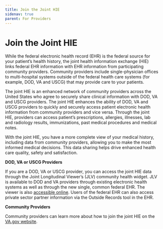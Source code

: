 ```yaml
---
title: Join the Joint HIE
sidenav: true
parent: For Providers
---
```

# Join the Joint HIE

While the federal electronic health record (EHR) is the federal source for your patient’s health history, the joint health information exchange (HIE) links federal EHR information with EHR information from participating community providers. Community providers include single-physician offices to multi-hospital systems outside of the federal health care systems (for example, DOD, VA and USCG) that may provide care to your patients.

The joint HIE is an enhanced network of community providers across the United States who agree to securely share clinical information with DOD, VA and USCG providers. The joint HIE enhances the ability of DOD, VA and USCG providers to quickly and securely access patient electronic health information from community providers and vice versa. Through the joint HIE, providers can access patient’s prescriptions, allergies, illnesses, lab and radiology results, immunizations, past medical procedures and medical notes.

With the joint HIE, you have a more complete view of your medical history, including data from community providers, allowing you to make the most informed medical decisions. This data sharing helps drive enhanced health care quality, safety and satisfaction.

**DOD, VA or USCG Providers**

If you are a DOD, VA or USCG provider, you can access the joint HIE data through the Joint Longitudinal Viewer’s (JLV) community health widget. JLV is available to DOD and VA providers through existing electronic health systems as well as through the new single, common federal EHR. The viewer is also [accessible online](https://jlv.health.mil/JLV). Users of the federal EHR can also access private sector partner information via the Outside Records tool in the EHR. 

**Community Providers**

Community providers can learn more about how to join the joint HIE on the [VA.gov website](http://va.gov/VHIE/For_Providers.asp).